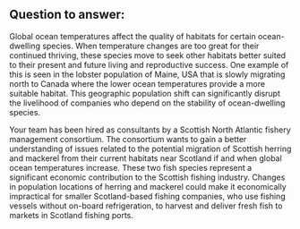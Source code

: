 ## Question to answer:
Global ocean temperatures affect the quality of habitats for certain ocean-dwelling species. When temperature changes are too great for their continued thriving, these species move to seek other habitats better suited to their present and future living and reproductive success. One example of this is seen in the lobster population of Maine, USA that is slowly migrating north to Canada where the lower ocean temperatures provide a more suitable habitat. This geographic population shift can significantly disrupt the livelihood of companies who depend on the stability of ocean-dwelling species.

Your team has been hired as consultants by a Scottish North Atlantic fishery management consortium. The consortium wants to gain a better understanding of issues related to the potential migration of Scottish herring and mackerel from their current habitats near Scotland if and when global ocean temperatures increase. These two fish species represent a significant economic contribution to the Scottish fishing industry. Changes in population locations of herring and mackerel could make it economically impractical for smaller Scotland-based fishing companies, who use fishing vessels without on-board refrigeration, to harvest and deliver fresh fish to markets in Scotland fishing ports.

